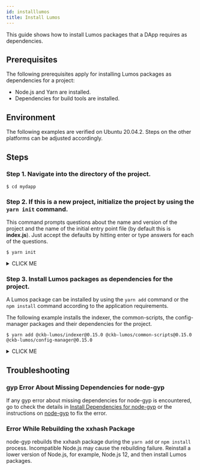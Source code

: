 ```yaml
---
id: installlumos
title: Install Lumos
---
```

This guide shows how to install Lumos packages that a DApp requires as dependencies. <!--For the projects that have already listed Lumos packages as dependencies, just run `yarn install` in the projects directly to install the packages.--> 

## Prerequisites

The following prerequisites apply for installing Lumos packages as dependencies for a project:

- Node.js and Yarn are installed.
- Dependencies for build tools are installed.

## Environment

The following examples are verified on Ubuntu 20.04.2. Steps on the other platforms can be adjusted accordingly.

## Steps

### **Step 1. Navigate into the directory of the project.**

```
$ cd mydapp
```

### **Step 2. If this is a new project, initialize the project by using the `yarn init` command.**

This command prompts questions about the name and version of the project and the name of the initial entry point file (by default this is **index.js**). Just accept the defaults by hitting enter or type answers for each of the questions.

```
$ yarn init
```

<details><summary>CLICK ME</summary>
<p>



```shell
yarn init v1.22.5
question name (mydapp):
question version (1.0.0):
question description:
question entry point (index.js):
question repository url:
question author:
question license (MIT):
question private:
success Saved package.json
Done in 44.54s.
```

</p>
</details>

### **Step 3. Install Lumos packages as dependencies for the project.**

A Lumos package can be installed by using the `yarn add` command or the `npm install` command according to the application requirements.

The following example installs the indexer, the common-scripts, the config-manager packages and their dependencies for the project.

```shell
$ yarn add @ckb-lumos/indexer@0.15.0 @ckb-lumos/common-scripts@0.15.0 @ckb-lumos/config-manager@0.15.0
```

<details><summary>CLICK ME</summary>
<p>



```shell
yarn add v1.22.5
info No lockfile found.
[1/4] Resolving packages...
warning @ckb-lumos/indexer > neon-cli@0.4.2: Please upgrade to 0.5.0
warning @ckb-lumos/indexer > request@2.88.2: request has been deprecated, see https://github.com/request/request/issues/3142
warning @ckb-lumos/indexer > node-pre-gyp@0.14.0: Please upgrade to @mapbox/node-pre-gyp: the non-scoped node-pre-gyp package is deprecated and only the @mapbox scoped package will recieve updates in the future
warning @ckb-lumos/indexer > request > har-validator@5.1.5: this library is no longer supported
[2/4] Fetching packages...
[3/4] Linking dependencies...
[4/4] Building fresh packages...
success Saved lockfile.
success Saved 167 new dependencies.
info Direct dependencies
├─ @ckb-lumos/common-scripts@0.15.0
├─ @ckb-lumos/config-manager@0.15.0
└─ @ckb-lumos/indexer@0.15.0
info All dependencies
├─ @ckb-lumos/common-scripts@0.15.0
├─ @ckb-lumos/config-manager@0.15.0
├─ @ckb-lumos/helpers@0.15.0
├─ @ckb-lumos/indexer@0.15.0
├─ @ckb-lumos/rpc@0.15.0
├─ abbrev@1.1.1
├─ ...
├─ ...
├─ wide-align@1.1.3
├─ wordwrap@1.0.0
├─ wordwrapjs@4.0.0
├─ xxhash@0.3.0
└─ yallist@3.1.1
Done in 125.02s.
```

</p>
</details>

## Troubleshooting

### gyp Error About Missing Dependencies for node-gyp

If any gyp error about missing dependencies for node-gyp is encountered, go to check the details in [Install Dependencies for node-gyp](../preparation/setupsystem#install-dependencies-for-node-gyp) or the instructions on [node-gyp](https://github.com/nodejs/node-gyp) to fix the error.

### Error While Rebuilding the xxhash Package

node-gyp rebuilds the xxhash package during the `yarn add` or `npm install` process. Incompatible Node.js may cause the rebuilding failure. Reinstall a lower version of Node.js, for example, Node.js 12, and then install Lumos packages.
